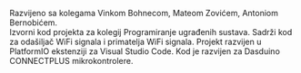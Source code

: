 Razvijeno sa kolegama Vinkom Bohnecom, Mateom Zovićem, Antoniom Bernobićem. <br>
Izvorni kod projekta za kolegij Programiranje ugrađenih sustava. Sadrži kod za odašiljač WiFi signala i primatelja WiFi signala. Projekt razvijen u PlatformIO ekstenziji za Visual Studio Code. Kod je razvijen za Dasduino CONNECTPLUS mikrokontrolere.

